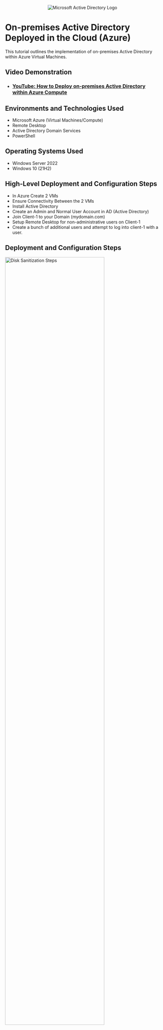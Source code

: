 <p align="center">
<img src="https://i.imgur.com/pU5A58S.png" alt="Microsoft Active Directory Logo"/>
</p>

<h1>On-premises Active Directory Deployed in the Cloud (Azure)</h1>
This tutorial outlines the implementation of on-premises Active Directory within Azure Virtual Machines.<br />


<h2>Video Demonstration</h2>

- ### [YouTube: How to Deploy on-premises Active Directory within Azure Compute](https://www.youtube.com)

<h2>Environments and Technologies Used</h2>

- Microsoft Azure (Virtual Machines/Compute)
- Remote Desktop
- Active Directory Domain Services
- PowerShell

<h2>Operating Systems Used </h2>

- Windows Server 2022
- Windows 10 (21H2)

<h2>High-Level Deployment and Configuration Steps</h2>

- In Azure Create 2 VMs
- Ensure Connectivity Between the 2 VMs
- Install Active Directory 
- Create an Admin and Normal User Account in AD (Active Directory)
- Join Client-1 to your Domain (mydomain.com)
- Setup Remote Desktop for non-administrative users on Client-1
- Create a bunch of additional users and attempt to log into client-1 with a user.


<h2>Deployment and Configuration Steps</h2>

<p>
<img src="https://i.imgur.com/zdhQrNs.png" height="80%" width="80%" alt="Disk Sanitization Steps"/>
</p>

<p>
<img src="https://i.imgur.com/dc9GXYK.png" height="80%" width="80%" alt="Disk Sanitization Steps"/>
</p>
<p>
Open Azure, Search VM, Create new VM, then create new Resource Group. Name the resource group AD-Lab (Active Directory). Name the Virtural Machine, "DC-1 (Domain Controller), region should be in the same location as Client-1. For image, use Windows Server 2022, and use 2 vcpu for processing speed and performance. Create a user name and pw for DC-1. Create the second VM using the name client-1. 
</p>
<br />

<p>
<img src="https://i.imgur.com/PrcZCvL.png" height="80%" width="80%" alt="Disk Sanitization Steps"/>
</p>
<p>
Set the Domain Controller NIC Private IP Address to be Static. Do this by going to DC-1/ Networking/ IP Confguration/ Change from Dynamic to Static. This means the IP Address will never change. Make sure both DC-1 and Client-1 are in the same DC-1-vnet/default
</p>
<br />

<p>
<img src="https://i.imgur.com/DtRfuwC.png" height="80%" width="80%" alt="Disk Sanitization Steps"/>
</p>

<p>
<img src="https://i.imgur.com/dLyLmCB.png" height="80%" width="80%" alt="Disk Sanitization Steps"/>
</p>
<p>
Ensure connectivity between the Client VM and Domain Controller. Log into client-1 with Remote Desktop and ping DC-1's Private IP address with ping -t<ip address> perpetual ping). Then log into the Domain Controller and enable ICNMPv4 in on the local windows Firewall. Check back at client-1 to see the ping succeed. Open DC-1 and configure Firewall to allow successful ping. Go to start type, wf.msc, inbound rules, sort by protocol, find ICMP4 and enable. 
</p>
<br />

<p>
<img src="https://i.imgur.com/DJmEXEB.png" height="80%" width="80%" alt="Disk Sanitization Steps"/>
</p>
<p>
Install Active Directory on DC-1. Go to Add roles and features/ Active Directory Domain Services, once installation is completed, on the top right, click the yellow caution flag and promtion to doamin controller, add a new forest (Name domain) mydomain.com, create password. 
</p>
<br />

<p>
<img src="https://i.imgur.com/DJmEXEB.png" height="80%" width="80%" alt="Disk Sanitization Steps"/>
</p>
<p>
Lorem ipsum dolor sit amet, consectetur adipiscing elit, sed do eiusmod tempor incididunt ut labore et dolore magna aliqua. Ut enim ad minim veniam, quis nostrud exercitation ullamco laboris nisi ut aliquip ex ea commodo consequat. Duis aute irure dolor in reprehenderit in voluptate velit esse cillum dolore eu fugiat nulla pariatur.
</p>
<br />

<p>
<img src="https://i.imgur.com/DJmEXEB.png" height="80%" width="80%" alt="Disk Sanitization Steps"/>
</p>
<p>
Lorem ipsum dolor sit amet, consectetur adipiscing elit, sed do eiusmod tempor incididunt ut labore et dolore magna aliqua. Ut enim ad minim veniam, quis nostrud exercitation ullamco laboris nisi ut aliquip ex ea commodo consequat. Duis aute irure dolor in reprehenderit in voluptate velit esse cillum dolore eu fugiat nulla pariatur.
</p>
<br />

<p>
<img src="https://i.imgur.com/DJmEXEB.png" height="80%" width="80%" alt="Disk Sanitization Steps"/>
</p>
<p>
Lorem ipsum dolor sit amet, consectetur adipiscing elit, sed do eiusmod tempor incididunt ut labore et dolore magna aliqua. Ut enim ad minim veniam, quis nostrud exercitation ullamco laboris nisi ut aliquip ex ea commodo consequat. Duis aute irure dolor in reprehenderit in voluptate velit esse cillum dolore eu fugiat nulla pariatur.
</p>
<br />

